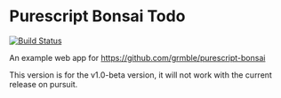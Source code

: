 # Purescript Bonsai Todo

[![Build Status](https://travis-ci.org/grmble/purescript-bonsai-todo.svg?branch=master)](https://travis-ci.org/grmble/purescript-bonsai-todo)


An example web app for https://github.com/grmble/purescript-bonsai


This version is for the v1.0-beta version, it will not work with
the current release on pursuit.

